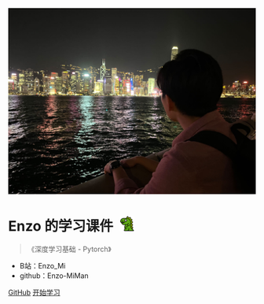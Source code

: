 

<img src="_media/封面2.jpg" width="599">



# Enzo 的学习课件$\;$ <img src="_media/dinosaur.png" width="30">

> 《深度学习基础 - Pytorch》

- B站：Enzo_Mi
- github：Enzo-MiMan

[GitHub](https://github.com/Enzo-MiMan)
[开始学习](/README.md)